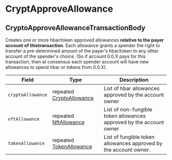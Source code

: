 # CryptApproveAllowance

## CryptoApproveAllowanceTransactionBody

Creates one or more hbar/token approved allowances **relative to the payer account of thistransaction**. Each allowance grants a spender the right to transfer a pre-determined amount of the payer's hbar/token to any other account of the spender's choice. (So if account 0.0.X pays for this transaction, then at consensus each spender account will have new allowances to spend hbar or tokens from 0.0.X).



| Field             | Type                                                          | Description                                                         |
| ----------------- | ------------------------------------------------------------- | ------------------------------------------------------------------- |
| `cryptoAllowance` | repeated [CryptoAllowance](../basic-types/cryptoallowance.md) | List of hbar allowances approved by the account owner               |
| `nftAllowance`    | repeated [NftAllowance](../basic-types/nftallowance.md)       | List of non-fungible token allowances approved by the account owner |
| `tokenAllowance`  | repeated [TokenAllowance](../basic-types/tokenallowance.md)   | List of fungible token allowances approved by the account owner.    |
